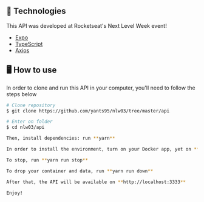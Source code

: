 ## 🚀 Technologies

This API was developed at Rocketseat's Next Level Week event!

- [Expo]()
- [TypeScript]()
- [Axios]()

## 🖥 How to use

In order to clone and run this API in your computer, you'll need to follow the steps below

```bash
# Clone repository
$ git clone https://github.com/yants95/nlw03/tree/master/api

# Enter on folder
$ cd nlw03/api

Then, install dependencies: run **yarn**

In order to install the environment, turn on your Docker app, yet on **nlw03/api** folder and execute **yarn run up**

To stop, run **yarn run stop**

To drop your container and data, run **yarn run down**

After that, the API will be available on **http://localhost:3333**

Enjoy!
